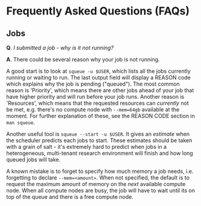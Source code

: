 # Frequently Asked Questions (FAQs)

## Jobs

**Q**. _I submitted a job - why is it not running?_

**A**. There could be several reason why your job is not running.

A good start is to look at `squeue -u $USER`, which lists all the jobs currently running or waiting to run. The last output field will display a REASON code which explains why the job is pending ("queued").  The most common reason is 'Priority', which means there are other jobs ahead of your job that have higher priority and will run before your job runs.  Another reason is 'Resources', which means that the requested resources can _currently_ not be met, e.g. there's no compute node with `--mem=64gb` available at the moment.  For further explanation of these, see the REASON CODE section in `man squeue`.

Another useful tool is `squeue --start -u $USER`.  It gives an _estimate_ when the scheduler predicts each jobs to start.  These estimates should be taken with a grain of salt - it's extremely hard to predict when jobs in a heterogeneous, multi-tenant research environment will finish and how long queued jobs will take.

A known mistake is to forget to specify how much memory a job needs, i.e. forgetting to declare `--mem=<amount>`.  When not specified, the default is to request the maximum amount of memory on the _next_ available compute node.  When all compute nodes are busy, the job will have to wait until its on top of the queue and there is a free compute node.

